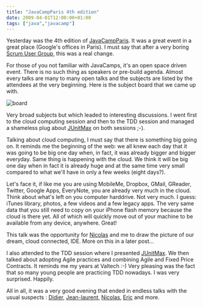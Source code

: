 ```yaml
---
title: "JavaCampParis 4th edition"
date: 2009-04-01T12:00:00+01:00
tags: ["java","javacamp"]
---
```


Yesterday was the 4th edition of <a href="http://barcamp.org/JavaCampParis">JavaCampParis</a>. It was a great event in a great place (Google's offices in Paris). I must say that after a very boring <a href="http://www.frenchsug.org/display/FRSUG/French+Scrum+User+Group">Scrum User Group</a>, this was a real change.

For those of you not familiar with JavaCamps, it's an open space driven event. There is no such thing as speakers or pre-build agenda. Almost every talks are many to many open talks and the subjects are listed by the attendees at the very beginning. Here is the subject board that we came up with.

![board](/images/board.jpg#center)

Very broad subjects but which leaded to interesting discussions. I went first to the cloud computing session and then to the TDD session and managed a shameless plug about <a href="http://junitmax.com/junitmax/subscribe.html">JUnitMax</a> on both sessions ;-).

Talking about cloud computing, I must say that there is something big going on. It reminds me the beginning of the web: we all knew each day that it was going to be big one day when, in fact, it was already bigger and bigger everyday. Same thing is happening with the cloud. We think it will be big one day when in fact it is already huge and at the same time very small compared to what we'll have in only a few weeks (eight days?).

Let's face it, if like me you are using MobileMe, Dropbox, GMail, GReader, Twitter, Google Apps, EveryNote, you are already very much in the cloud. Think about what's left on you computer harddrive. Not very much. I guess: iTunes library, photos, a few videos and a few legacy apps. The very same data that you still need to copy on your iPhone flash memory because the cloud is there yet. All of which will quickly move out of your machine to be available from any device, anywhere. Great!

This talk was the opportunity for <a href="http://www.touilleur-express.fr/">Nicolas</a> and me to draw the picture of our dream, cloud connected, IDE. More on this in a later post...

I also attended to the TDD session where I presented <a href="http://junitmax.com/junitmax/subscribe.html">JUnitMax</a>. We then talked about adopting Agile practices and combining Agile and Fixed Price Contracts. It reminds me my years at Valtech :-) Very pleasing was the fact that so many young people are practicing TDD nowadays. I was very surprised. Happily.

All in all, it was a very good evening that ended in endless talks with the usual suspects : <a href="http://www.application-servers.com/">Didier</a>, <a href="http://morlhon.net/blog/">Jean-laurent</a>,  <a href="http://www.touilleur-express.fr/">Nicolas</a>, <a href="http://ericlefevre.net/wordpress/">Eric</a> and more.
